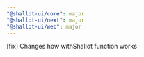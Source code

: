 ```yaml
---
"@shallot-ui/core": major
"@shallot-ui/next": major
"@shallot-ui/web": major
---
```


[fix] Changes how withShallot function works
